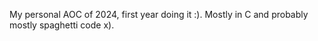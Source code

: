 My personal AOC of 2024, first year doing it :). Mostly in C and probably mostly spaghetti code x).
